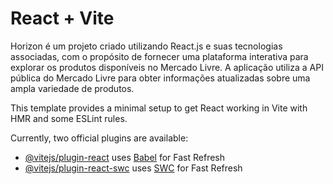 # React + Vite

Horizon é um projeto criado utilizando React.js e suas tecnologias associadas, com o propósito de fornecer uma plataforma interativa para explorar os produtos disponíveis no Mercado Livre. A aplicação utiliza a API pública do Mercado Livre para obter informações atualizadas sobre uma ampla variedade de produtos.

This template provides a minimal setup to get React working in Vite with HMR and some ESLint rules.

Currently, two official plugins are available:

- [@vitejs/plugin-react](https://github.com/vitejs/vite-plugin-react/blob/main/packages/plugin-react/README.md) uses [Babel](https://babeljs.io/) for Fast Refresh
- [@vitejs/plugin-react-swc](https://github.com/vitejs/vite-plugin-react-swc) uses [SWC](https://swc.rs/) for Fast Refresh
